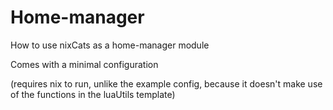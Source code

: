 # Home-manager

How to use nixCats as a home-manager module

Comes with a minimal configuration

(requires nix to run, unlike the example config, because it doesn't make use of the functions in the luaUtils template)
